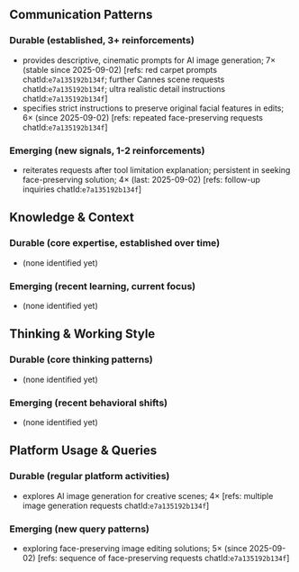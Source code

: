 ## Communication Patterns
### Durable (established, 3+ reinforcements)
- provides descriptive, cinematic prompts for AI image generation; 7× (stable since 2025-09-02) [refs: red carpet prompts chatId:`e7a135192b134f`; further Cannes scene requests chatId:`e7a135192b134f`; ultra realistic detail instructions chatId:`e7a135192b134f`]
- specifies strict instructions to preserve original facial features in edits; 6× (since 2025-09-02) [refs: repeated face-preserving requests chatId:`e7a135192b134f`]

### Emerging (new signals, 1-2 reinforcements)
- reiterates requests after tool limitation explanation; persistent in seeking face-preserving solution; 4× (last: 2025-09-02) [refs: follow-up inquiries chatId:`e7a135192b134f`]

## Knowledge & Context
### Durable (core expertise, established over time)
- (none identified yet)

### Emerging (recent learning, current focus)
- (none identified yet)

## Thinking & Working Style
### Durable (core thinking patterns)
- (none identified yet)

### Emerging (recent behavioral shifts)
- (none identified yet)

## Platform Usage & Queries
### Durable (regular platform activities)
- explores AI image generation for creative scenes; 4× [refs: multiple image generation requests chatId:`e7a135192b134f`]

### Emerging (new query patterns)
- exploring face-preserving image editing solutions; 5× (since 2025-09-02) [refs: sequence of face-preserving requests chatId:`e7a135192b134f`]